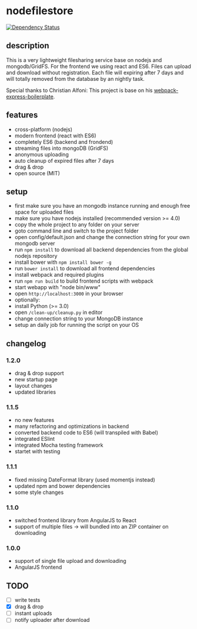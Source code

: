 # nodefilestore
[![Dependency Status](https://david-dm.org/coding-lemur/nodefilestore.svg)](https://david-dm.org/coding-lemur/nodefilestore)
## description
This is a very lightweight filesharing service base on nodejs and mongodb/GridFS.
For the frontend we using react and ES6.
Files can upload and download without registration. Each file will expiring after 7 days and will totally removed from the database by an nightly task.

Special thanks to Christian Alfoni: This project is base on his [webpack-express-boilerplate](https://github.com/christianalfoni/webpack-express-boilerplate).

## features
- cross-platform (nodejs)
- modern frontend (react with ES6)
- completely ES6 (backend and frondend)
- streaming files into mongoDB (GridFS)
- anonymous uploading
- auto cleanup of expired files after 7 days
- drag & drop
- open source (MIT)

## setup
- first make sure you have an mongodb instance running and enough free space for uploaded files
- make sure you have nodejs installed (recommended version >= 4.0)
- copy the whole project to any folder on your server
- goto command line and switch to the project folder
- open config/default.json and change the connection string for your own mongodb server
- run `npm install` to download all backend dependencies from the global nodejs repository
- install bower with `npm install bower -g`
- run `bower install` to download all frontend dependencies
- install webpack and required plugins
- run `npm run build` to build frontend scripts with webpack
- start webapp with "node bin/www"
- open `http://localhost:3000` in your browser
- optionally:
 - install Python (>= 3.0)
 - open `/clean-up/cleanup.py` in editor
 - change connection string to your MongoDB instance
 - setup an daily job for running the script on your OS

## changelog
### 1.2.0
- drag & drop support
- new startup page
- layout changes
- updated libraries

### 1.1.5
- no new features
- many refactoring and optimizations in backend
- converted backend code to ES6 (will transpiled with Babel)
- integrated ESlint
- integrated Mocha testing framework
- startet with testing

### 1.1.1
- fixed missing DateFormat library (used momentjs instead)
- updated npm and bower dependencies
- some style changes

### 1.1.0
- switched frontend library from AngularJS to React
- support of multiple files -> will bundled into an ZIP container on downloading

### 1.0.0
- support of single file upload and downloading
- AngularJS frontend

## TODO
- [ ] write tests
- [x] drag & drop
- [ ] instant uploads
- [ ] notify uploader after download
